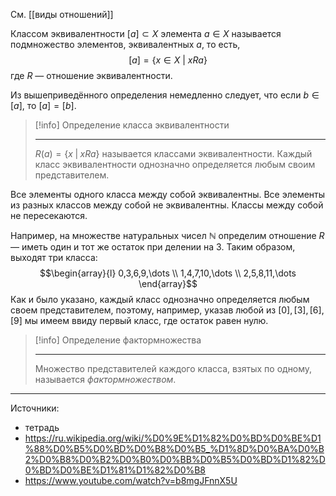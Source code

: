 См. [[виды отношений]]


Классом эквивалентности $[a] \subset X$ элемента $a \in X$ называется подмножество элементов, эквивалентных $a$, то есть, $$[a] = \{x \in X \ | \ xRa\}$$ где $R$ — отношение эквивалентности.

Из вышеприведённого определения немедленно следует, что если $b \in [a]$, то $[a] = [b]$.


> [!info] Определение класса эквивалентности  
> 
> ---
> $R(a) = \{x \;|\; xRa\}$ называется классами эквивалентности. Каждый класс эквивалентности однозначно определяется любым своим представителем.


Все элементы одного класса между собой эквивалентны. Все элементы из разных классов между собой не эквивалентны. Классы между собой не пересекаются.

Например, на множестве натуральных чисел $\mathbb{N}$ определим отношение $R$ — иметь один и тот же остаток при делении на $3$. Таким образом, выходят три класса: $$\begin{array}{l} 0,3,6,9,\dots \\ 1,4,7,10,\dots \\ 2,5,8,11,\dots \end{array}$$ Как и было указано, каждый класс однозначно определяется любым своем представителем, поэтому, например, указав любой из $[0],[3],[6],[9]$ мы имеем ввиду первый класс, где остаток равен нулю.


> [!info] Определение фактормножества 
> 
> ---
> Множество представителей каждого класса, взятых по одному, называется _фактормножеством_.


---
Источники:
* тетрадь
* https://ru.wikipedia.org/wiki/%D0%9E%D1%82%D0%BD%D0%BE%D1%88%D0%B5%D0%BD%D0%B8%D0%B5_%D1%8D%D0%BA%D0%B2%D0%B8%D0%B2%D0%B0%D0%BB%D0%B5%D0%BD%D1%82%D0%BD%D0%BE%D1%81%D1%82%D0%B8
* https://www.youtube.com/watch?v=b8mgJFnnX5U